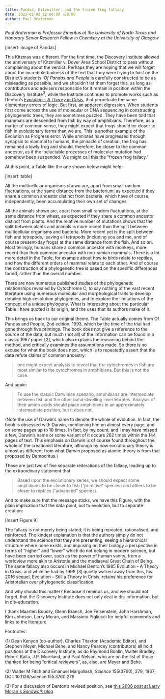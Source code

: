 ```yaml
---
title: Pandas, Kitzmiller, and the frozen frog fallacy
date: 2023-01-02 12:00:00 -08:00
author: Paul Braterman
---
```


_Paul Braterman is Professor Emeritus at the University of North Texas and Honorary Senior Research Fellow in Chemistry at the University of Glasgow_

[insert: image of Pandas]


This Kitzmas was different. For the first time, the Discovery Institute allowed the anniversary of 
Kitzmiller v. Dover Area School District to pass without complaining about the verdict. Perhaps 
they are hoping that we will forget about the incredible badness of the text that they were 
trying to foist on the District’s students. _Of Pandas and People_ is carefully constructed to 
be as misleading as possible, and we shouldn’t let them forget this, as long as contributors 
and advisers responsible for it remain in position within the Discovery Institute<sup>3</sup>, while 
the Institute continues to promote  works such as Denton’s [_Evolution – A Theory in Crisis_](https://www.discovery.org/v/legacy-of-evolution/?hilite=theory+crisis), 
that perpetuate the same elementary errors of logic.  But first, an apparent digression.  When 
students first come across the use of molecular or DNA sequencing in constructing phylogenetic 
trees, they are sometimes puzzled. They have been told that mammals are descended from fish by 
way of amphibians. Therefore, as a matter of common sense, they might expect that frogs should 
be closer to fish in evolutionary terms than we are. This is another example of the Evolution 
as Progress error. While amniotes have progressed through synapsid to mammal to humans, the 
pinnacle of creation, the frog has remained a lowly frog and should, therefore, be closer to 
the common ancestor, as if the ineluctable processes of molecular mutation had somehow been 
suspended.  We might call this the "frozen frog fallacy."

At this point, a Table like the one shown below might help:
<!--more-->

[insert: table]

All the multicellular organisms shown are, apart from small random fluctuations, at the same distance from the bacterium, as expected if they share a common ancestor distinct from bacteria, which have of course, independently, been accumulating their own set of changes.

All the animals shown are, apart from small random fluctuations, at the same distance from wheat, as expected if they share a common ancestor distinct from plants. And the relative number of mutations shows that the split between plants and animals is more recent than the split between multicellular organisms and bacteria. More recent yet is the split between fish and tetrapods, leaving all tetrapods (including you and me, and of course present-day frogs) at the same distance from the fish. And so on. Most tellingly, humans share a common ancestor with monkeys, more recent than their common ancestor with non-simian mammals. There is a lot more detail in the Table, for example about how to birds relate to reptiles, and how the different orders of mammal relate to each other. And of course the construction of a phylogenetic tree is based on the specific differences found, rather than the overall number.

There are now numerous published studies of the phylogenetic relationships revealed by Cytochrome C, to say nothing of the vast recent literature using numerous molecular and morphological traits to develop detailed high-resolution phylogenies, and to explore the limitations of the concept of a unique phylogeny. What is interesting about the particular Table I have quoted is its origin, and the uses that its authors make of it.

This brings us back to our original theme. The Table actually comes from Of Pandas and People, 2nd edition, 1993, which by the time of the trial had gone through five printings. The book does not give a reference to the source of the data, but much (not all) of the information can be found in a classic 1967 paper [2], which also explains the reasoning behind the method, and critically examines the assumptions made. So there is no excuse for what the book does next, which is to repeatedly assert that the data refute claims of common ancestry:

>one might expect analysis to reveal that the cytochromes in fish are most similar to the cytochromes in amphibians. But this is not the case.

And again:

>To use the classic Darwinian scenario, amphibians are intermediate between fish and the other band-dwelling invertebrates. Analysis of their amino acids should place amphibians in an approximately intermediate position, but it does not.

(Note the use of Darwin’s name to denote the whole of evolution. In fact, the book is obsessed with Darwin, mentioning him on almost every page, and on some pages up to 10 times. In fact, by my count, and I may have missed a few, Darwin’s name or some variant of it occurs 262 times within the 144 pages of text. This emphasis on Darwin is of course found throughout the whole of the creationist literature, although by now evolutionary theory is almost as different from what Darwin proposed as atomic theory is from that proposed by Democritus.)


These are just two of five separate reiterations of the fallacy, leading up to the extraordinary statement that

> Based upon the evolutionary series, we should expect some amphibians to be closer to fish (“primitive” species) and others to be closer to reptiles (“advanced” species).

And to make sure that the message sticks, we have this Figure, with the plain implication that the data point, not to evolution, but to separate creation:

[Insert Figure 9]

The fallacy is not merely being stated; it is being repeated, rationalised, and reinforced. The kindest explanation is that the authors simply do not understand the science that they are presenting, seeing a hierarchical structure where none exists, and imposing on their biology a perspective in terms of “higher” and “lower” which do not belong in modern science, but have been carried over, such as the power of human vanity, from a worldview more akin to Aristotle and the mediaeval Great Chain of Being. The same fallacy also occurs in Michael Denton’s 1985 Evolution - A Theory in Crisis, and while he had by 1998 [3] quietly walked away from this, his 2016 sequel, Evolution – Still a Theory in Crisis, retains his preference for Aristotelian over phylogenetic classification.

And why should this matter? Because it reminds us, and we should not forget, that the Discovery Institute does not only deal in dis-information, but in dis-education.

I thank Maarten Boudry, Glenn Branch, Joe Felsenstein, John Harshman, Kim Johnson, Larry Moran, and Massimo Pigliucci for helpful comments and links to the literature.

Footnotes:

(1) Dean Kenyon (co-author), Charles Thaxton (Academic Editor), and Stephen Meyer, Michael Behe, and Nancy Pearcey (contributors) all hold positions at the Discovery Institute, as do Raymond Bohlin, Walter Bradley, Robert Kaita, J.P. Moreland, and Paul Nelson, who are on the list of those thanked for being “critical reviewers”, as, also, are Meyer and Behe.

(2) Walter M Fitch and Emanuel Margoliash, _Science_ 155(3760), 279, 1967; DOI: 10.1126/science.155.3760.279

(3) For a discussion of Denton’s revised position, see [this 2006 post at Larry Moran's _Sandwalk_ blog](https://sandwalk.blogspot.com/2006/12/michael-denton-and-molecular-clocks.html)


